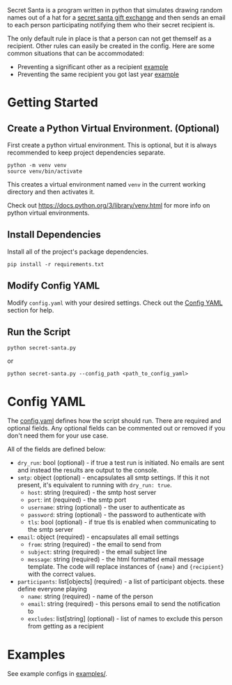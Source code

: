 Secret Santa is a program written in python that simulates drawing random names out of a hat for a [secret santa gift exchange](https://en.wikipedia.org/wiki/Secret_Santa) and then sends an email to each person participating notifying them who their secret recipient is. 

The only default rule in place is that a person can not get themself as a recipient. Other rules can easily be created in the config. Here are some common situations that can be accommodated:
- Preventing a significant other as a recipient [example](examples/examples/prevent_significant_others.yaml)
- Preventing the same recipient you got last year [example](examples/prevent_previous_years_recipient.yaml)

# Getting Started
## Create a Python Virtual Environment. (Optional)
First create a python virtual environment. This is optional, but it is always recommended to keep project dependencies separate.
```
python -m venv venv
source venv/bin/activate
```
This creates a virtual environment named `venv` in the current working directory and then activates it. 

Check out https://docs.python.org/3/library/venv.html for more info on python virtual environments.

## Install Dependencies
Install all of the project's package dependencies.
```
pip install -r requirements.txt
```

## Modify Config YAML
Modify `config.yaml` with your desired settings. Check out the [Config YAML](#Config-YAML) section for help.

## Run the Script
```
python secret-santa.py
```
or
```
python secret-santa.py --config_path <path_to_config_yaml>
```

# Config YAML
The [config.yaml](config.yaml) defines how the script should run. There are required and optional fields. Any optional fields can be commented out or removed if you don't need them for your use case.

All of the fields are defined below:
- `dry_run`: bool (optional) - if true a test run is initiated. No emails are sent and instead the results are output to the console.
- `smtp`: object (optional) - encapsulates all smtp settings. If this it not present, it's equivalent to running with `dry_run: true`.
    - `host`: string (required) - the smtp host server
    - `port`: int (required) - the smtp port
    - `username`: string (optional) - the user to authenticate as
    - `password`: string (optional) - the password to authenticate with
    - `tls`: bool (optional) - if true tls is enabled when communicating to the smtp server
- `email`: object (required) - encapsulates all email settings
    - `from`: string (required) - the email to send from
    - `subject`: string (required) - the email subject line
    - `message`: string (required) - the html formatted email message template. The code will replace instances of `{name}` and `{recipient}` with the correct values.
- `participants`: list\[objects\] (required) - a list of participant objects. these define everyone playing
    - `name`: string (required) - name of the person
    - `email`: string (required) - this persons email to send the notification to
    - `excludes`: list\[string\] (optional) - list of names to exclude this person from getting as a recipient

# Examples
See example configs in [examples/](examples/).